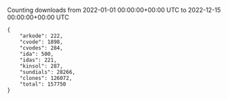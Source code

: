 
Counting downloads from 2022-01-01 00:00:00+00:00 UTC to 2022-12-15 00:00:00+00:00 UTC

```
{
    "arkode": 222,
    "cvode": 1898,
    "cvodes": 284,
    "ida": 500,
    "idas": 221,
    "kinsol": 287,
    "sundials": 28266,
    "clones": 126072,
    "total": 157750
}
```
